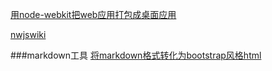 [用node-webkit把web应用打包成桌面应用](http://www.cnblogs.com/2050/p/3543011.html)

[nwjswiki](https://github.com/nwjs/nw.js/wiki)

###markdown工具
[将markdown格式转化为bootstrap风格html](http://www.2cto.com/os/201404/295937.html)
